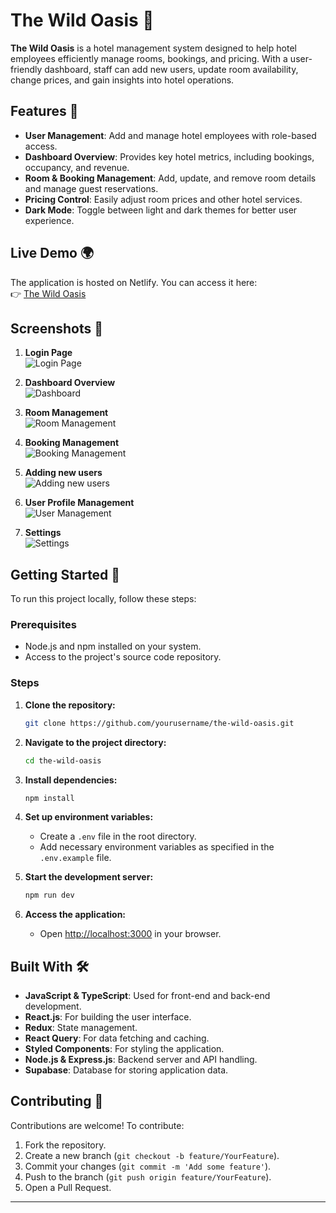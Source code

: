 # The Wild Oasis 🏨

**The Wild Oasis** is a hotel management system designed to help hotel employees efficiently manage rooms, bookings, and pricing. With a user-friendly dashboard, staff can add new users, update room availability, change prices, and gain insights into hotel operations.

## Features 🌟

- **User Management**: Add and manage hotel employees with role-based access.
- **Dashboard Overview**: Provides key hotel metrics, including bookings, occupancy, and revenue.
- **Room & Booking Management**: Add, update, and remove room details and manage guest reservations.
- **Pricing Control**: Easily adjust room prices and other hotel services.
- **Dark Mode**: Toggle between light and dark themes for better user experience.

## Live Demo 🌍

The application is hosted on Netlify. You can access it here:  
👉 [The Wild Oasis](https://the-wild-oasis-og.netlify.app)

## Screenshots 📸

1. **Login Page**  
   ![Login Page](![image](https://github.com/user-attachments/assets/ce5a7368-ec46-4638-b383-a464aa29951c))  

2. **Dashboard Overview**  
   ![Dashboard](![image](https://github.com/user-attachments/assets/a4f296a0-352a-4856-8fc2-7b7a3c113465))  

3. **Room Management**  
   ![Room Management](![image](https://github.com/user-attachments/assets/dfb9e4b8-6542-49a4-933a-04f5d8446ff8))  

4. **Booking Management**  
   ![Booking Management](![image](https://github.com/user-attachments/assets/c14e86c1-849f-4081-8693-5540b0e6f2f8))
   
5. **Adding new users**  
   ![Adding new users](![image](https://github.com/user-attachments/assets/6c2e0d67-3c41-48a7-b683-cc3c2de4e458))
   
6. **User Profile Management**  
   ![User Management](![image](https://github.com/user-attachments/assets/7c1982d1-f306-41fd-92b0-4376d5219f88))
   
7. **Settings**  
   ![Settings](![image](https://github.com/user-attachments/assets/e039ef02-b260-4ef0-a34c-e89cda8611d2))

## Getting Started 🚀

To run this project locally, follow these steps:

### Prerequisites

- Node.js and npm installed on your system.
- Access to the project's source code repository.

### Steps

1. **Clone the repository:**  
   ```bash  
   git clone https://github.com/yourusername/the-wild-oasis.git  
   ```  

2. **Navigate to the project directory:**  
   ```bash  
   cd the-wild-oasis  
   ```  

3. **Install dependencies:**  
   ```bash  
   npm install  
   ```  

4. **Set up environment variables:**  
   - Create a `.env` file in the root directory.  
   - Add necessary environment variables as specified in the `.env.example` file.  

5. **Start the development server:**  
   ```bash  
   npm run dev  
   ```  

6. **Access the application:**  
   - Open [http://localhost:3000](http://localhost:3000) in your browser.  

## Built With 🛠  

- **JavaScript & TypeScript**: Used for front-end and back-end development.  
- **React.js**: For building the user interface.  
- **Redux**: State management.  
- **React Query**: For data fetching and caching.  
- **Styled Components**: For styling the application.  
- **Node.js & Express.js**: Backend server and API handling.  
- **Supabase**: Database for storing application data.  

## Contributing 🤝  

Contributions are welcome! To contribute:  

1. Fork the repository.  
2. Create a new branch (`git checkout -b feature/YourFeature`).  
3. Commit your changes (`git commit -m 'Add some feature'`).  
4. Push to the branch (`git push origin feature/YourFeature`).  
5. Open a Pull Request.  

---
